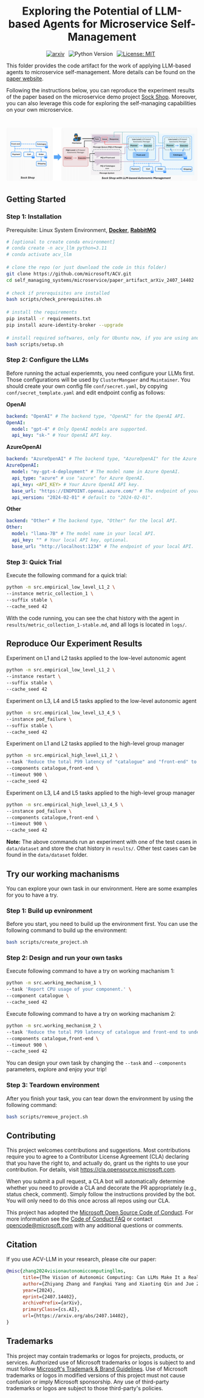 <h1 align="center">
    <b>Exploring the Potential of LLM-based Agents for Microservice Self-Management</b>
</h1>

<div align="center">

[![arxiv](https://img.shields.io/badge/Paper-arXiv:2407.14402-b31b1b.svg)](https://arxiv.org/abs/2407.14402)&ensp;
![Python Version](https://img.shields.io/badge/Python-3776AB?&logo=python&logoColor=white-blue&label=3.9%20%7C%203.10%20%7C%203.11)&ensp;
[![License: MIT](https://img.shields.io/badge/License-MIT-yellow.svg)](https://opensource.org/licenses/MIT)&ensp;

</div>

This folder provides the code artifact for the work of applying LLM-based agents to microservice self-management. More details can be found on the [paper website](https://aka.ms/ACV-LLM). 

Following the instructions below, you can reproduce the experiment results of the paper based on the microservice demo project [Sock Shop](https://github.com/microservices-demo/microservices-demo). Moreover, you can also leverage this code for exploring the self-managing capabilities on your own microservice.

<h1 align="center">
    <!-- <img src="assets/two-level-architecture.png" width=500/>  -->
    <img src="assets/framework.png">
</h1>

## Getting Started

### Step 1: Installation
Prerequisite: Linux System Environment, **[Docker](https://docs.docker.com/engine/install/)**, **[RabbitMQ](https://www.rabbitmq.com/docs/download)**

```bash
# [optional to create conda environment]
# conda create -n acv_llm python=3.11
# conda activate acv_llm

# clone the repo (or just download the code in this folder)
git clone https://github.com/microsoft/ACV.git
cd self_managing_systems/microservice/paper_artifact_arXiv_2407_14402

# check if prerequisites are installed
bash scripts/check_prerequisites.sh

# install the requirements
pip install -r requirements.txt
pip install azure-identity-broker --upgrade

# install required softwares, only for Ubuntu now, if you are using another system, please see setup.sh to get details
bash scripts/setup.sh
```

### Step 2: Configure the LLMs
Before running the actual experiemnts, you need configure your LLMs first. Those configurations will be used by `ClusterMangaer` and `Maintainer`. You should create your own config file `conf/secret.yaml`, by copying `conf/secret_template.yaml` and edit endpoint config as follows:

**OpenAI**
```yaml
backend: "OpenAI" # The backend type, "OpenAI" for the OpenAI API.
OpenAI:
  model: "gpt-4" # Only OpenAI models are supported.
  api_key: "sk-" # Your OpenAI API key.
```

**AzureOpenAI**
```yaml
backend: "AzureOpenAI" # The backend type, "AzureOpenAI" for the Azure OpenAI API.
AzureOpenAI:
  model: "my-gpt-4-deployment" # The model name in Azure OpenAI.
  api_type: "azure" # use "azure" for Azure OpenAI.
  api_key: <API_KEY> # Your Azure OpenAI API key.
  base_url: "https://ENDPOINT.openai.azure.com/" # The endpoint of your Azure OpenAI API.
  api_version: "2024-02-01" # default to "2024-02-01".
```

**Other**
```yaml
backend: "Other" # The backend type, "Other" for the local API.
Other:
  model: "llama-7B" # The model name in your local API.
  api_key: "" # Your local API key, optional.
  base_url: "http://localhost:1234" # The endpoint of your local API.
```

### Step 3: Quick Trial
Execute the following command for a quick trial:
```bash
python -m src.empirical_low_level_L1_2 \
--instance metric_collection_1 \
--suffix stable \
--cache_seed 42
```
With the code running, you can see the chat history with the agent in `results/metric_collection_1-stable.md`, and all logs is located in `logs/`.

## Reproduce Our Experiment Results

Experiment on L1 and L2 tasks applied to the low-level autonomic agent

```bash
python -m src.empirical_low_level_L1_2 \
--instance restart \
--suffix stable \
--cache_seed 42
```

Experiment on L3, L4 and L5 tasks applied to the low-level autonomic agent
```bash
python -m src.empirical_low_level_L3_4_5 \
--instance pod_failure \
--suffix stable \
--cache_seed 42
```

Experiment on L1 and L2 tasks applied to the high-level group manager
```bash
python -m src.empirical_high_level_L1_2 \
--task 'Reduce the total P99 latency of "catalogue" and "front-end" to under 400 ms.' \
--components catalogue,front-end \
--timeout 900 \
--cache_seed 42
```

Experiment on L3, L4 and L5 tasks applied to the high-level group manager
```bash
python -m src.empirical_high_level_L3_4_5 \
--instance pod_failure \
--components catalogue,front-end \
--timeout 900 \
--cache_seed 42
```

**Note:** The above commands run an experiment with one of the test cases in `data/dataset` and store the chat history in `results/`. Other test cases can be found in the `data/dataset` folder.

## Try our working machanisms

You can explore your own task in our environment. Here are some examples for you to have a try.

### Step 1: Build up evnironment
Before you start, you need to build up the environment first. You can use the following command to build up the environment:
```bash
bash scripts/create_project.sh
```

### Step 2: Design and run your own tasks

Execute following command to have a try on working machanism 1:
```bash
python -m src.working_mechanism_1 \
--task 'Report CPU usage of your component.' \
--component catalogue \
--cache_seed 42
```

Execute following command to have a try on working machanism 2:
```bash
python -m src.working_mechanism_2 \
--task 'Reduce the total P99 latency of catalogue and front-end to under 400 ms.' \
--components catalogue,front-end \
--timeout 900 \
--cache_seed 42
```

You can design your own task by changing the `--task` and `--components` parameters, explore and enjoy your trip!
### Step 3: Teardown environment
After you finish your task, you can tear down the environment by using the following command:
```bash
bash scripts/remove_project.sh
```

## Contributing

This project welcomes contributions and suggestions.  Most contributions require you to agree to a
Contributor License Agreement (CLA) declaring that you have the right to, and actually do, grant us
the rights to use your contribution. For details, visit https://cla.opensource.microsoft.com.

When you submit a pull request, a CLA bot will automatically determine whether you need to provide
a CLA and decorate the PR appropriately (e.g., status check, comment). Simply follow the instructions
provided by the bot. You will only need to do this once across all repos using our CLA.

This project has adopted the [Microsoft Open Source Code of Conduct](https://opensource.microsoft.com/codeofconduct/).
For more information see the [Code of Conduct FAQ](https://opensource.microsoft.com/codeofconduct/faq/) or
contact [opencode@microsoft.com](mailto:opencode@microsoft.com) with any additional questions or comments.

## Citation

If you use ACV-LLM in your research, please cite our paper:
```BibTex
@misc{zhang2024visionautonomiccomputingllms,
      title={The Vision of Autonomic Computing: Can LLMs Make It a Reality?}, 
      author={Zhiyang Zhang and Fangkai Yang and Xiaoting Qin and Jue Zhang and Qingwei Lin and Gong Cheng and Dongmei Zhang and Saravan Rajmohan and Qi Zhang},
      year={2024},
      eprint={2407.14402},
      archivePrefix={arXiv},
      primaryClass={cs.AI},
      url={https://arxiv.org/abs/2407.14402}, 
}
```

## Trademarks

This project may contain trademarks or logos for projects, products, or services. Authorized use of Microsoft trademarks or logos is subject to and must follow [Microsoft's Trademark & Brand Guidelines](https://www.microsoft.com/en-us/legal/intellectualproperty/trademarks/usage/general).
Use of Microsoft trademarks or logos in modified versions of this project must not cause confusion or imply Microsoft sponsorship.
Any use of third-party trademarks or logos are subject to those third-party's policies.
